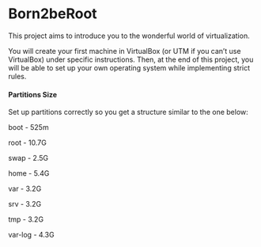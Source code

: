# Born2beRoot
  
  This project aims to introduce you to the wonderful world of virtualization.
  
  You will create your first machine in VirtualBox (or UTM if you can’t use VirtualBox)
  under specific instructions. Then, at the end of this project, you will be able to set up
  your own operating system while implementing strict rules.

#### Partitions Size
  Set up partitions correctly so you get a structure similar to the one below:
  
  boot    - 525m<p>
  root    - 10.7G<p>
  swap    - 2.5G<p>
  home    - 5.4G<p>
  var     - 3.2G<p>
  srv     - 3.2G<p>
  tmp 	  - 3.2G<p>
  var-log	- 4.3G
